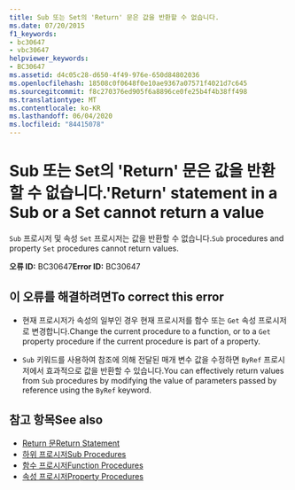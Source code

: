 ```yaml
---
title: Sub 또는 Set의 'Return' 문은 값을 반환할 수 없습니다.
ms.date: 07/20/2015
f1_keywords:
- bc30647
- vbc30647
helpviewer_keywords:
- BC30647
ms.assetid: d4c05c28-d650-4f49-976e-650d84802036
ms.openlocfilehash: 18508c0f0648f0e10ae9367a07571f4021d7c645
ms.sourcegitcommit: f8c270376ed905f6a8896ce0fe25b4f4b38ff498
ms.translationtype: MT
ms.contentlocale: ko-KR
ms.lasthandoff: 06/04/2020
ms.locfileid: "84415078"
---
```

# <a name="return-statement-in-a-sub-or-a-set-cannot-return-a-value"></a><span data-ttu-id="135d6-102">Sub 또는 Set의 'Return' 문은 값을 반환할 수 없습니다.</span><span class="sxs-lookup"><span data-stu-id="135d6-102">'Return' statement in a Sub or a Set cannot return a value</span></span>
<span data-ttu-id="135d6-103">`Sub` 프로시저 및 속성 `Set` 프로시저는 값을 반환할 수 없습니다.</span><span class="sxs-lookup"><span data-stu-id="135d6-103">`Sub` procedures and property `Set` procedures cannot return values.</span></span>  
  
 <span data-ttu-id="135d6-104">**오류 ID:** BC30647</span><span class="sxs-lookup"><span data-stu-id="135d6-104">**Error ID:** BC30647</span></span>  
  
## <a name="to-correct-this-error"></a><span data-ttu-id="135d6-105">이 오류를 해결하려면</span><span class="sxs-lookup"><span data-stu-id="135d6-105">To correct this error</span></span>  
  
- <span data-ttu-id="135d6-106">현재 프로시저가 속성의 일부인 경우 현재 프로시저를 함수 또는 `Get` 속성 프로시저로 변경합니다.</span><span class="sxs-lookup"><span data-stu-id="135d6-106">Change the current procedure to a function, or to a `Get` property procedure if the current procedure is part of a property.</span></span>  
  
- <span data-ttu-id="135d6-107">`Sub` 키워드를 사용하여 참조에 의해 전달된 매개 변수 값을 수정하면 `ByRef` 프로시저에서 효과적으로 값을 반환할 수 있습니다.</span><span class="sxs-lookup"><span data-stu-id="135d6-107">You can effectively return values from `Sub` procedures by modifying the value of parameters passed by reference using the `ByRef` keyword.</span></span>  
  
## <a name="see-also"></a><span data-ttu-id="135d6-108">참고 항목</span><span class="sxs-lookup"><span data-stu-id="135d6-108">See also</span></span>

- [<span data-ttu-id="135d6-109">Return 문</span><span class="sxs-lookup"><span data-stu-id="135d6-109">Return Statement</span></span>](../language-reference/statements/return-statement.md)
- [<span data-ttu-id="135d6-110">하위 프로시저</span><span class="sxs-lookup"><span data-stu-id="135d6-110">Sub Procedures</span></span>](../programming-guide/language-features/procedures/sub-procedures.md)
- [<span data-ttu-id="135d6-111">함수 프로시저</span><span class="sxs-lookup"><span data-stu-id="135d6-111">Function Procedures</span></span>](../programming-guide/language-features/procedures/function-procedures.md)
- [<span data-ttu-id="135d6-112">속성 프로시저</span><span class="sxs-lookup"><span data-stu-id="135d6-112">Property Procedures</span></span>](../programming-guide/language-features/procedures/property-procedures.md)
